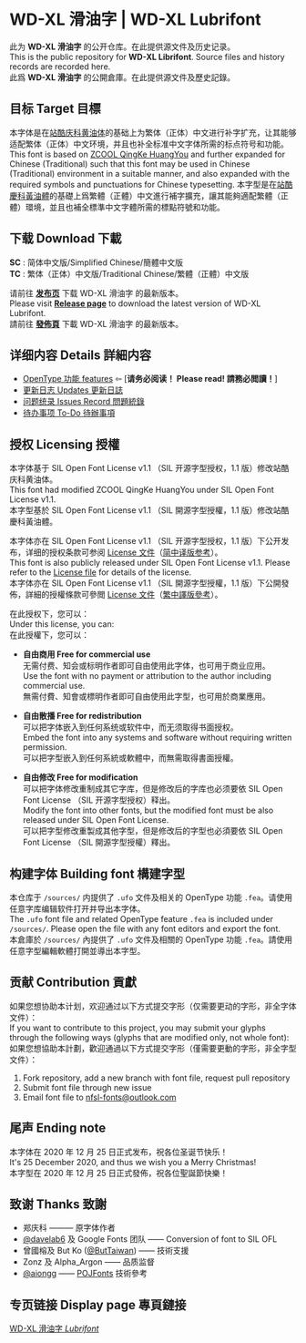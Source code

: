 # WD-XL 滑油字 | WD-XL Lubrifont

此为 **WD-XL 滑油字** 的公开仓库。在此提供源文件及历史记录。  
This is the public repository for **WD-XL Librifont**. Source files and history records are recorded here.  
此爲 **WD-XL 滑油字** 的公開倉庫。在此提供源文件及歷史記錄。


## 目标 Target 目標

本字体是在[站酷庆科黄油体](https://www.github.com/googlefonts/zcool-qingke-huangyou)的基础上为繁体（正体）中文进行补字扩充，让其能够适配繁体（正体）中文环境，并且也补全标准中文字体所需的标点符号和功能。  
This font is based on [ZCOOL QingKe HuangYou](https://www.github.com/googlefonts/zcool-qingke-huangyou) and further expanded for Chinese (Traditional) such that this font may be used in Chinese (Traditional) environment in a suitable manner, and also expanded with the required symbols and punctuations for Chinese typesetting.
本字型是在[站酷慶科黃油體](https://www.github.com/googlefonts/zcool-qingke-huangyou)的基礎上爲繁體（正體）中文進行補字擴充，讓其能夠適配繁體（正體）環境，並且也補全標準中文字體所需的標點符號和功能。


## 下载 Download 下載

**SC** : 简体中文版/Simplified Chinese/簡體中文版  
**TC** : 繁体（正体）中文版/Traditional Chinese/繁體（正體）中文版

请前往 **[发布页](https://github.com/NightFurySL2001/WD-XL-font/releases)** 下载 WD-XL 滑油字 的最新版本。  
Please visit **[Release page](https://github.com/NightFurySL2001/WD-XL-font/releases)** to download the latest version of WD-XL Lubrifont.  
請前往 **[發佈頁](https://github.com/NightFurySL2001/WD-XL-font/releases)** 下載 WD-XL 滑油字 的最新版本。

## 详细内容 Details 詳細内容

- [OpenType 功能 features](./FEATURES.md) ⇦ [**请务必阅读！ Please read! 請務必閲讀！**]
- [更新日志 Updates 更新日誌](./UPDATES.md)
- [问题统录 Issues Record 問題統錄](./ISSUE_RECORD.md)
- [待办事项 To-Do 待辦事項](./TO_DO.md)

## 授权 Licensing 授權

本字体基于 SIL Open Font License v1.1 （SIL 开源字型授权，1.1 版）修改站酷庆科黄油体。  
This font had modified ZCOOL QingKe HuangYou under SIL Open Font License v1.1.  
本字型基於 SIL Open Font License v1.1 （SIL 開源字型授權，1.1 版）修改站酷慶科黃油體。

本字体亦在 SIL Open Font License v1.1 （SIL 开源字型授权，1.1 版）下公开发布，详细的授权条款可参阅 [License 文件](./LICENSE.txt)（[简中译版参考](./LICENSE_ZHS.txt)）。  
This font is also publicly released under SIL Open Font License v1.1. Please refer to the [License file](./LICENSE.txt) for details of the license.  
本字体亦在 SIL Open Font License v1.1 （SIL 開源字型授權，1.1 版）下公開發佈，詳細的授權條款可參閲 [License 文件](./LICENSE.txt)（[繁中譯版參考](./LICENSE_ZHT.txt)）。 

在此授权下，您可以：  
Under this license, you can:  
在此授權下，您可以：  
- **自由商用 Free for commercial use**  
无需付费、知会或标明作者即可自由使用此字体，也可用于商业应用。  
Use the font with no payment or attribution to the author including commercial use.  
無需付費、知會或標明作者即可自由使用此字型，也可用於商業應用。
  
- **自由散播 Free for redistribution**  
可以把字体嵌入到任何系统或软件中，而无须取得书面授权。  
Embed the font into any systems and software without requiring written permission.  
可以把字型嵌入到任何系統或軟體中，而無需取得書面授權。
  
- **自由修改 Free for modification**  
可以把字体修改重制成其它字库，但是修改后的字库也必须要依 SIL Open Font License （SIL 开源字型授权）释出。  
Modify the font into other fonts, but the modified font must be also released under SIL Open Font License.  
可以把字型修改重製成其他字型，但是修改后的字型也必須要依 SIL Open Font License （SIL 開源字型授權）釋出。  

## 构建字体 Building font 構建字型

本仓库于 `/sources/` 内提供了 `.ufo` 文件及相关的 OpenType 功能 `.fea`。请使用任意字库编辑软件打开并导出本字体。  
The `.ufo` font file and related OpenType feature `.fea` is included under `/sources/`. Please open the file with any font editors and export the font.  
本倉庫於 `/sources/` 內提供了 `.ufo` 文件及相關的 OpenType 功能 `.fea`。請使用任意字型編輯軟體打開並導出本字型。

## 贡献 Contribution 貢獻

如果您想协助本计划，欢迎通过以下方式提交字形（仅需要更动的字形，非全字体文件）：  
If you want to contribute to this project, you may submit your glyphs through the following ways (glyphs that are modified only, not whole font):
如果您想協助本計劃，歡迎通過以下方式提交字形（僅需要更動的字形，非全字型文件）：

1. Fork repository, add a new branch with font file, request pull repository
2. Submit font file through new issue
3. Email font file to nfsl-fonts@outlook.com

## 尾声 Ending note

本字体在 2020 年 12 月 25 日正式发布，祝各位圣诞节快乐！  
It's 25 December 2020, and thus we wish you a Merry Christmas!  
本字型在 2020 年 12 月 25 日正式發佈，祝各位聖誕節快樂！

## 致谢 Thanks 致謝

- 郑庆科 ——— 原字体作者
- [@davelab6](https://github.com/davelab6) 及 Google Fonts 团队 —— Conversion of font to SIL OFL
- 曾國榕及 But Ko ([@ButTaiwan](https://github.com/ButTaiwan)) —— 技術支援
- Zonz 及 Alpha_Argon —— 品质监督
- [@aiongg](https://github.com/aiongg/) —— [POJFonts](https://github.com/aiongg/POJFonts) 技術參考

## 专页链接 Display page 專頁鏈接

[WD-XL 滑油字 *Lubrifont*](https://nightfurysl2001.github.io/WD-XL/)